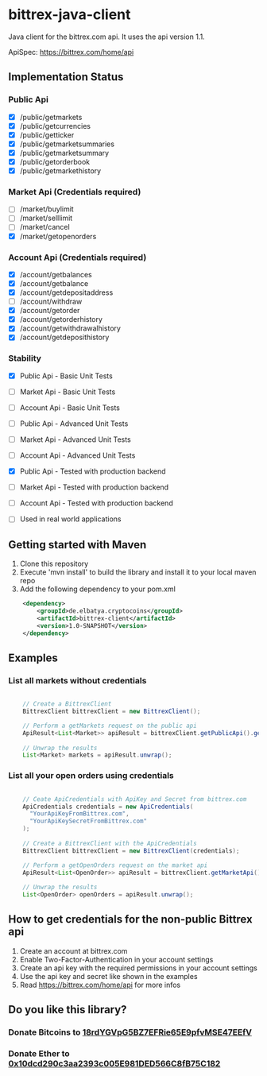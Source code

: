 # bittrex-java-client

Java client for the bittrex.com api.
It uses the api version 1.1.

ApiSpec: https://bittrex.com/home/api

## Implementation Status

### Public Api
- [X] /public/getmarkets
- [X] /public/getcurrencies
- [X] /public/getticker
- [X] /public/getmarketsummaries
- [X] /public/getmarketsummary
- [X] /public/getorderbook
- [X] /public/getmarkethistory

### Market Api (Credentials required)
- [ ] /market/buylimit 
- [ ] /market/selllimit
- [ ] /market/cancel
- [X] /market/getopenorders

### Account Api (Credentials required)
- [X] /account/getbalances
- [X] /account/getbalance
- [X] /account/getdepositaddress
- [ ] /account/withdraw
- [X] /account/getorder
- [X] /account/getorderhistory
- [X] /account/getwithdrawalhistory 
- [X] /account/getdeposithistory

### Stability
- [X] Public Api - Basic Unit Tests
- [ ] Market Api - Basic Unit Tests
- [ ] Account Api - Basic Unit Tests
- [ ] Public Api - Advanced Unit Tests
- [ ] Market Api - Advanced Unit Tests
- [ ] Account Api - Advanced Unit Tests
- [X] Public Api - Tested with production backend
- [ ] Market Api - Tested with production backend
- [ ] Account Api - Tested with production backend
- [ ] Used in real world applications


## Getting started with Maven
1. Clone this repository
2. Execute 'mvn install' to build the library and install it to your local maven repo
3. Add the following dependency to your pom.xml

```xml
    <dependency>
        <groupId>de.elbatya.cryptocoins</groupId>
        <artifactId>bittrex-client</artifactId>
        <version>1.0-SNAPSHOT</version>
    </dependency>
```


## Examples

### List all markets without credentials

```java

    // Create a BittrexClient
    BittrexClient bittrexClient = new BittrexClient(); 

    // Perform a getMarkets request on the public api
    ApiResult<List<Market>> apiResult = bittrexClient.getPublicApi().getMarkets();
    
    // Unwrap the results
    List<Market> markets = apiResult.unwrap();
```


### List all your open orders using credentials

```java

    // Ceate ApiCredentials with ApiKey and Secret from bittrex.com
    ApiCredentials credentials = new ApiCredentials( 
      "YourApiKeyFromBittrex.com", 
      "YourApiKeySecretFromBittrex.com" 
    ); 
    
    // Create a BittrexClient with the ApiCredentials
    BittrexClient bittrexClient = new BittrexClient(credentials); 

    // Perform a getOpenOrders request on the market api    
    ApiResult<List<OpenOrder>> apiResult = bittrexClient.getMarketApi().getOpenOrders();
    
    // Unwrap the results
    List<OpenOrder> openOrders = apiResult.unwrap();
```


## How to get credentials for the non-public Bittrex api

1. Create an account at bittrex.com
2. Enable Two-Factor-Authentication in your account settings
3. Create an api key with the required permissions in your account settings
4. Use the api key and secret like shown in the examples
4. Read https://bittrex.com/home/api for more infos


## Do you like this library?
### Donate Bitcoins to [18rdYGVpG5BZ7EFRie65E9pfvMSE47EEfV](https://blockexplorer.com/address/18rdYGVpG5BZ7EFRie65E9pfvMSE47EEfV)
### Donate Ether to [0x10dcd290c3aa2393c005E981DED566C8fB75C182](https://etherscan.io/address/0x10dcd290c3aa2393c005E981DED566C8fB75C182)
